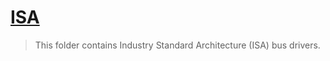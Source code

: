 # [ISA](/drivers/ISA/README.md)

> This folder contains Industry Standard Architecture (ISA) bus drivers.
